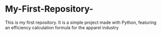 # My-First-Repository-
This is my first repository. It is a simple project made with Python, featuring an efficiency calculation formula for the apparel industry
